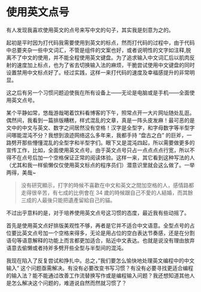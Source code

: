 # 使用英文点号

有人发现我喜欢使用英文的点号来写中文的句子，其实我是刻意为之的。

起初是平时因为打代码我需要使用到英文的标点，然而打代码的过程中，由于代码中总要夹杂一些中文词汇，不管是组件的文案也好，或者说明性的文字如注释,脱离不了中文的使用，并不能全程使用英文键盘。为了追求输入中文词汇后以肌肉反射的速度加上标点，也为了省去切换输入法的麻烦，干脆尝试使用中文键盘的同时设置禁用中文标点好了。经过实践，这样一来打代码的速度及幸福感提升的非常明显。

这之后有另一个习惯问题迫使我在所有设备上——无论是电脑或是手机——全面使用英文点号。

某个平静如常，悠哉游哉喝着饮料看博客的下午，照常点开一大片网址随处乱逛。偶然间，我看到一篇排版糟糕，样式混乱的文章，真是一阵头皮发麻！最可恶的是文中的中文与英文、数字之间居然没有空格！汉字是全型字，和字母数字等半型字间哪能混沌不分？我想到浪迹网络这么多年来，我都手持 “盘古之白” 的巨斧，一路劈开那些懵懂混乱的全型字和半型字们。眼下又是混沌四起，所以需要做更多的宣传工作，比如，全面使用英文点号。由于英文点号只占一点点点点行宽，所以不得不在点号后加一个空格保证正常的阅读体验。这样一来，其它看到这种写法的人（尤其和我一样偷懒仅仅使用英文标点的程序员们）潜意识里就会这么做了。一举两得，美哉~

> 没有研究顯示，打字的時候不喜歡在中文和英文之間加空格的人，感情路都走得很辛苦，有七成的比例會在 34 歲的時候跟自己不愛的人結婚，而其餘三成的人最後只能把遺產留給自己的貓。

不过出乎意料的是，对于培养使用英文点号这习惯的态度，最近我有些动摇了。

首先是使用英文点好排版美观性不够，再者是它并不适合中文语意。全型点号的占位要比英文点号加一个空格来得多，无论是用占位的空白表达节奏感，还是在分割语句等语意解释的功能上而言都更加适合，贴近中文表达。也就是说没有理由放弃语意去偷懒或者持斧多劈开些全型与半型间的混沌。

我现在陷入了反复尝试和挣扎中。总之，”我们要怎么愉快地处理英文编程中的中文输入“ 这个问题亟需解决。有没有必要改变书写习惯？有没有必要寻找更适合编程的输入法？能不能通过改善工作流替换写作或是编程输入问题？我还想知道其他人是怎么解决这个问题的，难道说自然而然就习惯了？
